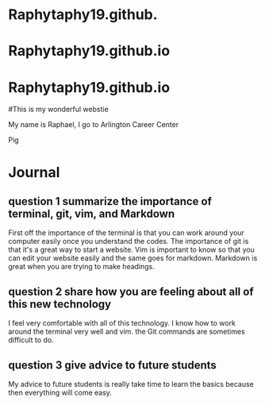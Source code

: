 # Raphytaphy19.github.
# Raphytaphy19.github.io
# Raphytaphy19.github.io
#This is my wonderful webstie

My name is Raphael, I go to Arlington Career Center

Pig

# Journal

## question 1 summarize the importance of terminal, git, vim, and Markdown

First off the importance of the terminal is that you can work around your computer easily once you understand the codes. The importance of git is that it's a great way to start a website. Vim is important to know so that you can edit your website easily and the same goes for markdown. Markdown is great when you are trying to make headings.

## question 2 share how you are feeling about all of this new technology

I feel very comfortable with all of this technology. I know how to work around the terminal very well and vim. the Git commands are sometimes difficult to do.

## question 3 give advice to future students 

My advice to future students is really take time to learn the basics because then everything will come easy.
